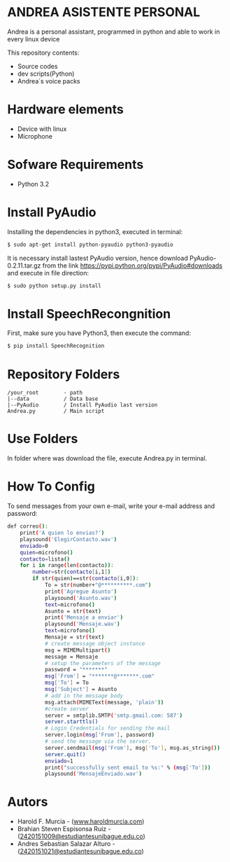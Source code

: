 # ANDREA ASISTENTE PERSONAL

Andrea is a personal assistant, programmed in python and able to work in every linux device 

This repository contents:

  - Source codes
  - dev scripts(Python)
  - Andrea´s voice packs

# Hardware elements

  - Device with linux
  - Microphone

# Sofware Requirements

  - Python 3.2

# Install PyAudio

Installing the dependencies in python3, executed in terminal:

```sh
$ sudo apt-get install python-pyaudio python3-pyaudio
```

It is necessary install lastest PyAudio version, hence download PyAudio-0.2.11.tar.gz from the link https://pypi.python.org/pypi/PyAudio#downloads and execute in file direction:

```sh
$ sudo python setup.py install
```

# Install SpeechRecongnition

First, make sure you have Python3, then execute the command:

```sh
$ pip install SpeechRecognition
```

# Repository Folders

    /your_root        - path
    |--data           / Data base
    |--PyAudio        / Install PyAudio last version
    Andrea.py         / Main script
    
# Use Folders

In folder where was download the file, execute Andrea.py in terminal.

# How To Config

To send messages from your own e-mail, write your e-mail address and password:

```sh
def correo():
    print('A quien lo envias?')
    playsound('ElegirContacto.wav')
    enviado=0
    quien=microfono()
    contacto=lista()
    for i in range(len(contacto)):
        number=str(contacto[i,1])
        if str(quien)==str(contacto[i,0]):
            To = str(number+"@**********.com")
            print('Agregue Asunto')
            playsound('Asunto.wav')
            text=microfono()
            Asunto = str(text)
            print('Mensaje a enviar')
            playsound('Mensaje.wav')
            text=microfono()
            Mensaje = str(text)
            # create message object instance
            msg = MIMEMultipart()
            message = Mensaje
            # setup the parameters of the message
            password = "*******"
            msg['From'] = "*******@*******.com"
            msg['To'] = To
            msg['Subject'] = Asunto
            # add in the message body
            msg.attach(MIMEText(message, 'plain'))
            #create server
            server = smtplib.SMTP('smtp.gmail.com: 587')
            server.starttls()
            # Login Credentials for sending the mail
            server.login(msg['From'], password)
            # send the message via the server.
            server.sendmail(msg['From'], msg['To'], msg.as_string())
            server.quit()
            enviado=1
            print("successfully sent email to %s:" % (msg['To']))
            playsound('MensajeEnviado.wav')
```
# Autors

  - Harold F. Murcia - (www.haroldmurcia.com)
  - Brahian Steven Espisonsa Ruiz - (2420151009@estudiantesunibague.edu.co)
  - Andres Sebastian Salazar Alturo -(2420151021@estudiantesunibague.edu.co)




